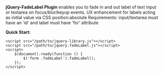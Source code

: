 **jQuery-FadeLabel Plugin** enables you to fade in and out label of text input or textarea on focus/blur/keyup events. 
UX enhancement for labels acting as initial value via CSS position:absolute
Requirements: input/textarea must have an 'id' and label must have 'for' attribute

**Quick Start:**

	<script src="/path/to/jquery-library.js"></script>
	<script src="/path/to/jquery.fadeLabel.js"></script>
	<script>
		$(document).ready(function () {
			$('form .fadeLabel').fadeLabel();
		});
	</script>